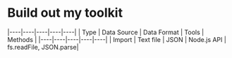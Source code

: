 # Build out my toolkit

|----|----|----|----|----|
| Type | Data Source | Data Format | Tools |  Methods |
|----|----|----|----|----|
| Import | Text file | JSON | Node.js API | fs.readFile, JSON.parse|
